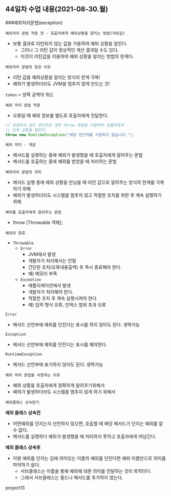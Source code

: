 ## 44일차 수업 내용(2021-08-30.월)

###예외처리문법(exception)

` 예외처리 문법 적용 전 - 호출자에게 예외상황을 알리는 방법(리턴값) `

- 보통 결과로 리턴되지 않는 값을 가용하여 예외 상황을 알린다.
  - 그러나 그 리턴 값이 정상적인 계산 결과일 수도 있다.
  - 이것이 리턴값을 이용하여 예외 상황을 알리는 방법의 한계다.

` 예외처리 문법의 등장 이유 `

- 리턴 값을 예외상황을 알리는 방식의 한계 극복!
- 예외가 발생하더라도 JVM을 멈추지 않게 만드는 것!

` token ` = 양쪽 공백의 워드



` 예외 처리 문법 적용 `

- 오류일 때 예외 정보를 별도로 호출자에게 전달한다.

``` java
// 유효하지 않은 연산자인 경우 throw 명령을 이용하여 호출자에게 
// 오류 상황을 알린다.
throw new RuntimeException("해당 연산자를 지원하지 않습니다.");
```

` 예외 처리 - 개념 `

- 메서드를 실행하는 중에 예외가 발생했을 때 호출자에게 알려주는 문법
- 메서드를 호출하는 중에 예외를 받았을 때 처리하는 문법

` 예외처리 문법의 의미 `

- 메서드 실행 중에 예외 상황을 만났을 때 리턴 값으로 알려주는 방식의 한계를 극복하기 위해
- 예외가 발생하더라도 시스템을 멈추지 않고 적절한 조치를 취한 후 계속 실행하기 위해

` 예외를 호출자에게 알려주는 문법 `

- throw [Throwable 객체];

` 예외의 종류 `

- ` Throwable `
  - ` Error `
    - JVM에서 발생
    - 개발자가 처리해서는 안됨
    - 간단한 조치(오류내용출력) 후 즉시 종료해야 한다.
    - 예) 메모리 부족
  - ` Exceotion `
    - 애플리케이션에서 발생
    - 개발자가 처리해야 한다.
    - 적절한 조치 후 계속 실행시켜야 한다.
    - 예) 입력 형식 오류, 인덱스 범위 초과 오류

` Error `

- 메서드 선언부에 예외를 던진다는 표시를 하지 않아도 된다. 생략가능

` Exception `

- 메서드 선언부에 예외를 던진다는 표시를  해야한다.

` RuntimeException `

- 메서드 선언부에 표기하지 않아도 된다. 생략가능



` 예외 처리 문법을 사용하는 이유 `

- 예외 상황을 호출자에게 정확하게 알려주기위해서
- 예외가 발생하더라도 시스템을 멈추지 않게 하기 위해서



` 예외클래스 상속받기 `

**예외 클래스 상속전**

- 어떤예외를 던지는지 선언하지 않으면, 호출할 때 해당 메서드가 던지는 예외를 알 수 없다.
- 메서드를 실행하다 예외가 발생했을 때 처리하지 못하고 호출자에게 떠넘긴다.

**예외 클래스 상속후**

- 이왕 예외를 던지는 김에 의미있는 이름의 예외를 던진다면 예외 이름만으로 의미를 파악하기 쉽다.
  - 서브클래스는 이름을 통해 예외에 대한 의미를 전달하는 것이 목적이다.
  - 그래서 서브클래스는 필드나 메서드를 추가하지 않는다.



project13    
